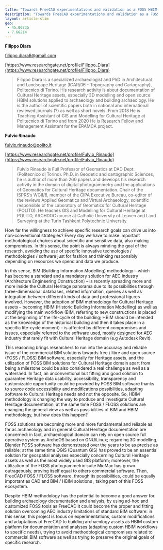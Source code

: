 ```yaml
---
title: "Towards FreeCAD experimentations and validation as a FOSS HBIM platform for building archaeology purposes"
description: "Towards FreeCAD experimentations and validation as a FOSS HBIM platform for building archaeology purposes"
layout: article-slim
geo:
 - 45.06235
 - 7.66214
---
```


**Filippo Diara**

[filippo.diara8@gmail.com](mailto:filippo.diara8@gmail.com)

[https://www.researchgate.net/profile/Filippo_Diara](https://www.researchgate.net/profile/Filippo_Diara)

> Filippo Diara is a specialized archaeologist and PhD in Architectural and Landscape Heritage (ICAR/06 - Topography and Cartography), Politecnico di Torino. His research activity is about documentation of Cultural Heritage assets, especially 3D modelling and open source HBIM solutions applied to archaeology and building archaeology. He is the author  of scientific papers both in national and international reviewed journals (?) as well as short novels. From 2018 He is Teaching Assistant of GIS and Modelling for Cultural Heritage at Politecnico di Torino and from 2020 He is Research Fellow and Management Assistant for the ERAMCA project.

**Fulvio Rinaudo**

[fulvio.rinaudo@polito.it](mailto:fulvio.rinaudo@polito.it)

[https://www.researchgate.net/profile/Fulvio_Rinaudo](https://www.researchgate.net/profile/Fulvio_Rinaudo)

>Fulvio Rinaudo is Full Professor of Geomatics at DAD Dept. (Politecnico di Torino). Ph.D. in Geodetic and cartographic Sciences, he is author of more than 260 papers and develops his research activity in the domain of digital photogrammetry and the applications of Geomatics for Cultural Heritage documentation. Chair of the ISPRS’s WGII/8, member of the CIPA Executive Bureau, co-editor of the reviews Applied Geomatics and Virtual Archaeology, scientific responsible of the Laboratory of Geomatics for Cultural Heritage (POLITO). He teaches GIS and Modelling for Cultural Heritage at POLITO, ARCHDOC course at Catholic University of Leuven and Land Surveying at the Turin Tashkent Polytechnic University.

How far the willingness to achieve specific research goals can drive us into non-conventional strategies? Every day we have to make important  methodological choices about scientific and sensitive data, also making compromises. In this sense, the point is always minding the goal of the research, avoiding the use of specific innovative technologies / methodologies / software just for fashion and thinking responsibly  depending on resources we spend and data we produce. 

In this sense,  BIM (Building Information Modelling) methodology – which has become a standard and a mandatory solution for AEC industry (Architecture Engineering Construction) – is recently spreading more and more inside the Cultural Heritage panorama due to its possibilities through three-dimensional databases, related information, queries as well as integration between different kinds of data and professional figures involved. However, the adoption of BIM methodology for Cultural Heritage assets – becoming HBIM (Historic Building Information Modelling) as well as modifying the main workflow (BIM, referring to new constructions is placed at the beginning of the life-cycle of the building; HBIM should be intended as the knowledge of the historical building and then it takes place in a specific life-cycle moment) – is affected by different compromises and issues, especially referred to the software used, mostly designed for AEC industry that rarely fit with Cultural Heritage domain (e.g Autodesk Revit).

This reasoning brings researchers to run into the accuracy and reliable issue of the commercial BIM solutions towards free / libre and open source (FOSS / FLOSS) BIM software, especially for Heritage assets, and the utilization of FOSS BIM solutions for Cultural Heritage domain apart from being a milestone could be also considered a real challenge as well as a watershed. In fact, an unconventional but fitting and good solution to guarantee Heritage data usability, accessibility, transparency and customizable opportunity could be provided by FOSS BIM software thanks to source code accessibility and modifications possibilities, adapting software to Cultural Heritage needs and not the opposite.
So, HBIM methodology is changing the way to produce and investigate Cultural Heritage documentation, at the same time FOSS / FLOSS solutions are changing the general view as well as possibilities of BIM and HBIM methodology, but how does this happen? 

FOSS solutions are becoming more and more fundamental and reliable as far as archaeology and in general Cultural Heritage documentation are concerned: in fact, archaeological domain can rely on open source full operative system as ArcheOS based on GNU/Linux; regarding 3D modelling, Blender FOSS software has demonstrated over the years to be as precise as reliable; at the same time QGIS (Quantum GIS) has proved to be an essential solution for geospatial analyses especially concerning Cultural Heritage assets as well as the most widely used GIS platform; moreover, the utilization of the FOSS photogrammetric suite MicMac has grown outrageously, proving itself equal to others commercial software. Then, FreeCAD FOSS / FLOSS software, through its possibilities, could be equally important as CAD and BIM / HBIM solutions , taking part of this FOSS ecosystem. 

Despite HBIM methodology has the potential to become a good answer for building archaeology documentation and analysis, by using ad-hoc and customized FOSS tools   as FreeCAD it could become the proper and fitting solution overcoming AEC industry limitations of standard BIM software: in this sense, this project is focus on experimentations, custom modifications and adaptations of FreeCAD to building archaeology assets as HBIM custom platform for documentation and analyses (adapting custom HBIM workflows to specific needs), trying to avoid methodological compromises related to commercial BIM software as well as trying to preserve the original goals of specific research.
